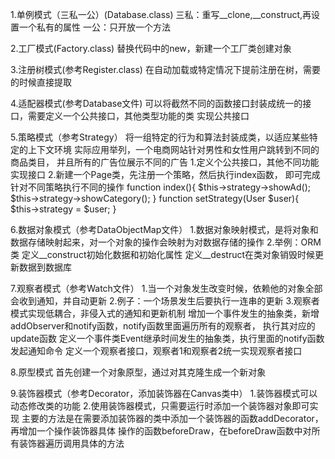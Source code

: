 1.单例模式（三私一公）(Database.class)
三私：重写__clone,__construct,再设置一个私有的属性
一公：只开放一个方法

2.工厂模式(Factory.class)
替换代码中的new，新建一个工厂类创建对象 

3.注册树模式(参考Register.class)
在自动加载或特定情况下提前注册在树，需要的时候直接提取  

4.适配器模式(参考Database文件)
可以将截然不同的函数接口封装成统一的接口，需要定义一个公共接口，其他类型功能的类
实现公共接口

5.策略模式（参考Strategy）
将一组特定的行为和算法封装成类，以适应某些特定的上下文环境
实际应用举列，一个电商网站针对男性和女性用户跳转到不同的商品类目，
并且所有的广告位展示不同的广告
1.定义个公共接口，其他不同功能实现接口
2.新建一个Page类，先注册一个策略，然后执行index函数，
即可完成针对不同策略执行不同的操作
function index(){
    $this->strategy->showAd();
    $this->strategy->showCategory();
}
function setStrategy(User $user){
    $this->strategy = $user;
}

6.数据对象模式（参考DataObjectMap文件）
1.数据对象映射模式，是将对象和数据存储映射起来，对一个对象的操作会映射为对数据存储的操作
2.举例：ORM类 
定义__construct初始化数据和初始化属性
定义__destruct在类对象销毁时候更新数据到数据库

7.观察者模式（参考Watch文件）
1.当一个对象发生改变时候，依赖他的对象全部会收到通知，并自动更新
2.例子：一个场景发生后要执行一连串的更新
3.观察者模式实现低耦合，非侵入式的通知和更新机制
增加一个事件发生的抽象类，新增addObserver和notify函数，notify函数里面遍历所有的观察者，
执行其对应的update函数
定义一个事件类Event继承时间发生的抽象类，执行里面的notify函数发起通知命令
定义一个观察者接口，观察者1和观察者2统一实现观察者接口

8.原型模式
首先创建一个对象原型，通过对其克隆生成一个新对象

9.装饰器模式（参考Decorator，添加装饰器在Canvas类中）
1.装饰器模式可以动态修改类的功能
2.使用装饰器模式，只需要运行时添加一个装饰器对象即可实现
主要的方法是在需要添加装饰器的类中添加一个装饰器的函数addDecorator，再增加一个操作装饰器具体
操作的函数beforeDraw，在beforeDraw函数中对所有装饰器遍历调用具体的方法










